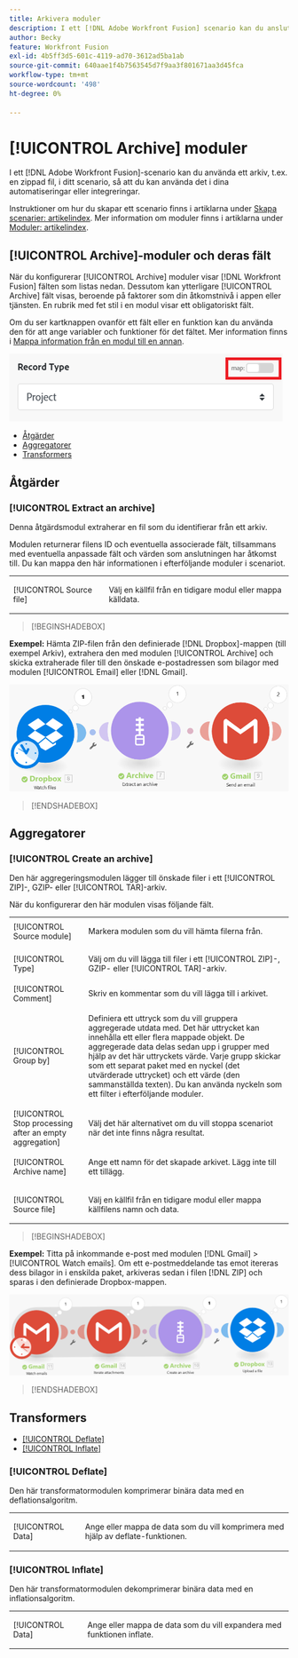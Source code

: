 ```yaml
---
title: Arkivera moduler
description: I ett [!DNL Adobe Workfront Fusion] scenario kan du ansluta ett arkiv, till exempel en zippad fil, till flera tredjepartsprogram och -tjänster. Du kan till exempel konfigurera ett scenario som
author: Becky
feature: Workfront Fusion
exl-id: 4b5ff3d5-601c-4119-ad70-3612ad5ba1ab
source-git-commit: 640aae1f4b7563545d7f9aa3f801671aa3d45fca
workflow-type: tm+mt
source-wordcount: '498'
ht-degree: 0%

---
```


# [!UICONTROL Archive] moduler

I ett [!DNL Adobe Workfront Fusion]-scenario kan du använda ett arkiv, t.ex. en zippad fil, i ditt scenario, så att du kan använda det i dina automatiseringar eller integreringar.

Instruktioner om hur du skapar ett scenario finns i artiklarna under [Skapa scenarier: artikelindex](/help/workfront-fusion/create-scenarios/create-scenarios-toc.md). Mer information om moduler finns i artiklarna under [Moduler: artikelindex](/help/workfront-fusion/references/modules/modules-toc.md).

## [!UICONTROL Archive]-moduler och deras fält

När du konfigurerar [!UICONTROL Archive] moduler visar [!DNL Workfront Fusion] fälten som listas nedan. Dessutom kan ytterligare [!UICONTROL Archive] fält visas, beroende på faktorer som din åtkomstnivå i appen eller tjänsten. En rubrik med fet stil i en modul visar ett obligatoriskt fält.

Om du ser kartknappen ovanför ett fält eller en funktion kan du använda den för att ange variabler och funktioner för det fältet. Mer information finns i [Mappa information från en modul till en annan](/help/workfront-fusion/create-scenarios/map-data/map-data-from-one-to-another.md).

![Växla karta](/help/workfront-fusion/references/apps-and-modules/assets/map-toggle-350x74.png)

* [Åtgärder](#actions)
* [Aggregatorer](#aggregators)
* [Transformers](#transformers)

## Åtgärder

### [!UICONTROL Extract an archive]

Denna åtgärdsmodul extraherar en fil som du identifierar från ett arkiv.

Modulen returnerar filens ID och eventuella associerade fält, tillsammans med eventuella anpassade fält och värden som anslutningen har åtkomst till. Du kan mappa den här informationen i efterföljande moduler i scenariot.

<table style="table-layout:auto">
 <col> 
 <col> 
 <tbody> 
  <tr> 
   <td>[!UICONTROL Source file]</td> 
   <td> <p>  <p>Välj en källfil från en tidigare modul eller mappa källdata.</p></p>  </td> 
  </tr> 
 </tbody> 
</table>

>[!BEGINSHADEBOX]

**Exempel:** Hämta ZIP-filen från den definierade [!DNL Dropbox]-mappen (till exempel Arkiv), extrahera den med modulen [!UICONTROL Archive] och skicka extraherade filer till den önskade e-postadressen som bilagor med modulen [!UICONTROL Email] eller [!DNL Gmail].

![Exempel på Dropbox](/help/workfront-fusion/references/apps-and-modules/assets/example-dropbox-350x134.png)

>[!ENDSHADEBOX]

## Aggregatorer

### [!UICONTROL Create an archive]

Den här aggregeringsmodulen lägger till önskade filer i ett [!UICONTROL ZIP]-, GZIP- eller [!UICONTROL TAR]-arkiv.

När du konfigurerar den här modulen visas följande fält.

<table style="table-layout:auto"> 
 <col> 
 <col> 
 <tbody> 
  <tr> 
   <td>[!UICONTROL Source module]</td> 
   <td> <p> Markera modulen som du vill hämta filerna från.</p> </td> 
  </tr> 
  <tr> 
   <td>[!UICONTROL Type] </td> 
   <td> <p>Välj om du vill lägga till filer i ett [!UICONTROL ZIP]-, GZIP- eller [!UICONTROL TAR]-arkiv.</p> </td> 
  </tr> 
  <tr> 
   <td>[!UICONTROL Comment]</td> 
   <td>Skriv en kommentar som du vill lägga till i arkivet.</td> 
  </tr> 
  <tr> 
   <td>[!UICONTROL Group by]</td> 
   <td> <p>Definiera ett uttryck som du vill gruppera aggregerade utdata med. Det här uttrycket kan innehålla ett eller flera mappade objekt. De aggregerade data delas sedan upp i grupper med hjälp av det här uttryckets värde. Varje grupp skickar som ett separat paket med en nyckel (det utvärderade uttrycket) och ett värde (den sammanställda texten). Du kan använda nyckeln som ett filter i efterföljande moduler.</p> </td> 
  </tr> 
  <tr> 
   <td>[!UICONTROL Stop processing after an empty aggregation]</td> 
   <td>Välj det här alternativet om du vill stoppa scenariot när det inte finns några resultat.</td> 
  </tr> 
  <tr> 
   <td>[!UICONTROL Archive name]</td> 
   <td> <p> Ange ett namn för det skapade arkivet. Lägg inte till ett tillägg.</p> </td> 
  </tr> 
  <tr> 
   <td>[!UICONTROL Source file]</td> 
   <td> <p>Välj en källfil från en tidigare modul eller mappa källfilens namn och data.</p> </td> 
  </tr> 
 </tbody> 
</table>

>[!BEGINSHADEBOX]

**Exempel:** Titta på inkommande e-post med modulen [!DNL Gmail] >[!UICONTROL Watch emails]. Om ett e-postmeddelande tas emot itereras dess bilagor in i enskilda paket, arkiveras sedan i filen [!DNL ZIP] och sparas i den definierade Dropbox-mappen.

![Exempel på Gmail](/help/workfront-fusion/references/apps-and-modules/assets/example-gmail-350x102.png)

>[!ENDSHADEBOX]

## Transformers

* [[!UICONTROL Deflate]](#deflate)
* [[!UICONTROL Inflate]](#inflate)

### [!UICONTROL Deflate]

Den här transformatormodulen komprimerar binära data med en deflationsalgoritm.

<table style="table-layout:auto">
 <col> 
 <col> 
 <tbody> 
  <tr> 
   <td>[!UICONTROL Data] </td> 
   <td> <p>Ange eller mappa de data som du vill komprimera med hjälp av deflate-funktionen.</p> </td> 
  </tr> 
 </tbody> 
</table>

### [!UICONTROL Inflate]

Den här transformatormodulen dekomprimerar binära data med en inflationsalgoritm.

<table style="table-layout:auto">
 <col> 
 <col> 
 <tbody> 
  <tr> 
   <td>[!UICONTROL Data] </td> 
   <td> <p>Ange eller mappa de data som du vill expandera med funktionen inflate.</p> </td> 
  </tr> 
 </tbody> 
</table>
